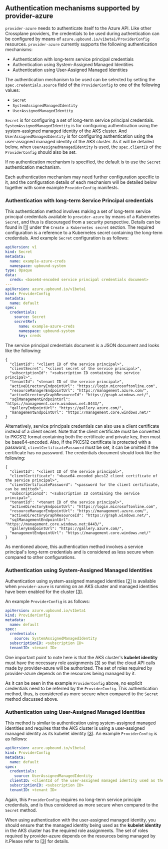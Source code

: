 ## Authentication mechanisms supported by provider-azure

`provider-azure` needs to authenticate itself to the Azure API. Like other
Crossplane providers, the credentials to be used during authentication can be
configured by means of `azure.upbound.io/v1beta1/ProviderConfig` resources.
`provider-azure` currently supports the following authentication mechanisms:
- Authentication with long-term service principal credentials
- Authentication using System-Assigned Managed Identities
- Authentication using User-Assigned Managed Identities

The authentication mechanism to be used can be selected by setting the
`spec.credentials.source` field of the `ProviderConfig` to one of the following
values: 
- `Secret`
- `SystemAssignedManagedIdentity`
- `UserAssignedManagedIdentity`

`Secret` is for configuring a set of long-term service principal credentials.
`SystemAssignedManagedIdentity` is for configuring authentication using the 
system-assigned managed identity of the AKS cluster.
And `UserAssignedManagedIdentity` is for configuring authentication using the
user-assigned managed identity of the AKS cluster. As it will be detailed below,
when `UserAssignedManagedIdentity` is used, the `spec.clientID` of the
`ProviderConfig` should also be set.

If no authentication mechanism is specified, the default is to use the
`Secret` authentication mechanism. 

Each authentication mechanism may need further configuration specific to it, and
the configuration details of each mechanism will be detailed below together with some
example `ProviderConfig` manifests. 


### Authentication with long-term Service Principal credentials
This authentication method involves making a set of long-term service principal
credentials available to `provider-azure` by means of a Kubernetes `Secret`, and
thus is discouraged from a security perspective. Details can be found in [[1]]
under the ``Create a Kubernetes secret`` section. The
required configuration is a reference to a Kubernetes secret containing the
long-term credentials. And example `Secret` configuration is as follows:

```yaml
apiVersion: v1
kind: Secret
metadata:
  name: example-azure-creds
  namespace: upbound-system
type: Opaque
data:
  creds: <base64-encoded service principal credentials document>
---
apiVersion: azure.upbound.io/v1beta1
kind: ProviderConfig
metadata:
  name: default
spec:
  credentials:
    source: Secret
    secretRef:
      name: example-azure-creds
      namespace: upbound-system
      key: creds
```
The service principal credentials document is a JSON document
and looks like the following:

```
{
  "clientId": "<client ID of the service principal>",
  "clientSecret": "<client secret of the service principal>",
  "subscriptionId": "<subscription ID containing the service principal>",
  "tenantId": "<tenant ID of the service principal>",
  "activeDirectoryEndpointUrl": "https://login.microsoftonline.com",
  "resourceManagerEndpointUrl": "https://management.azure.com/",
  "activeDirectoryGraphResourceId": "https://graph.windows.net/",
  "sqlManagementEndpointUrl": "https://management.core.windows.net:8443/",
  "galleryEndpointUrl": "https://gallery.azure.com/",
  "managementEndpointUrl": "https://management.core.windows.net/"
}
```

Alternatively, service principals credentials can also use a client certificate instead of
a client secret. Note that the client certificate must be converted to PKCS12 format
containing both the certificate and private key, then must be base64-encoded. Also,
if the PKCS12 certificate is protected with a password, `clientCertificatePassword` must be
set, it can be omitted if the certificate has no password.
The credentials document should look like the following:

```
{
  "clientId": "<client ID of the service principal>",
  "clientCertificate": "<base64-encoded pkcs12 client certificate of the service principal>",
  "clientCertificatePassword": "<password for the client certificate, can be omitted>",
  "subscriptionId": "<subscription ID containing the service principal>",
  "tenantId": "<tenant ID of the service principal>",
  "activeDirectoryEndpointUrl": "https://login.microsoftonline.com",
  "resourceManagerEndpointUrl": "https://management.azure.com/",
  "activeDirectoryGraphResourceId": "https://graph.windows.net/",
  "sqlManagementEndpointUrl": "https://management.core.windows.net:8443/",
  "galleryEndpointUrl": "https://gallery.azure.com/",
  "managementEndpointUrl": "https://management.core.windows.net/"
}
```

As mentioned above, this authentication method involves a service principal's
long-term credentials and is considered as less secure when compared to other
configurations.

### Authentication using System-Assigned Managed Identities
Authentication using system-assigned managed identities [[2]] is available
when `provider-azure` is running on an AKS cluster and managed identities
have been enabled for the cluster [[3]].

An example `ProviderConfig` is as follows:

```yaml
apiVersion: azure.upbound.io/v1beta1
kind: ProviderConfig
metadata:
  name: default
spec:
  credentials:
    source: SystemAssignedManagedIdentity
  subscriptionID: <subscription ID>
  tenantID: <tenant ID>
```

One important point to note here is that the AKS cluster's **kubelet
identity** must have the necessary role assignments [[3]] so that
the cloud API calls made by provider-azure will be authorized.
The set of roles required by provider-azure depends on the resources
being managed by it.

As it can be seen in the example `ProviderConfig` above, no explicit credentials
need to be referred by the `ProviderConfig`. This authentication
method, thus, is considered as more secure when compared to the `Secret` method
discussed above. 


### Authentication using User-Assigned Managed Identities
This method is similar to authentication using system-assigned managed
identities and requires that the AKS cluster is using a user-assigned
managed identity as its kubelet identity [[3]]. An example `ProviderConfig`
is as follows:

```yaml
apiVersion: azure.upbound.io/v1beta1
kind: ProviderConfig
metadata:
  name: default
spec:
  credentials:
    source: UserAssignedManagedIdentity
  clientID: <clientId of the user-assigned managed identity used as the kubelet identity>
  subscriptionID: <subscription ID>
  tenantID: <tenant ID>
```

Again, this `ProviderConfig` requires no long-term service principle credentials,
and is thus considered as more secure when compared to the `Secret` method.

When using authentication with the user-assigned managed identity, you should ensure
that the managed identity being used as the **kubelet identity** in the AKS cluster has
the required role assignments. The set of roles required by provider-azure depends
on the resources being managed by it.Please refer to [[3]] for details.

[1]: https://marketplace.upbound.io/providers/upbound/provider-azure/v0.17.0

[2]: https://learn.microsoft.com/en-us/azure/active-directory/managed-identities-azure-resources/overview

[3]: https://learn.microsoft.com/en-us/azure/aks/use-managed-identity

